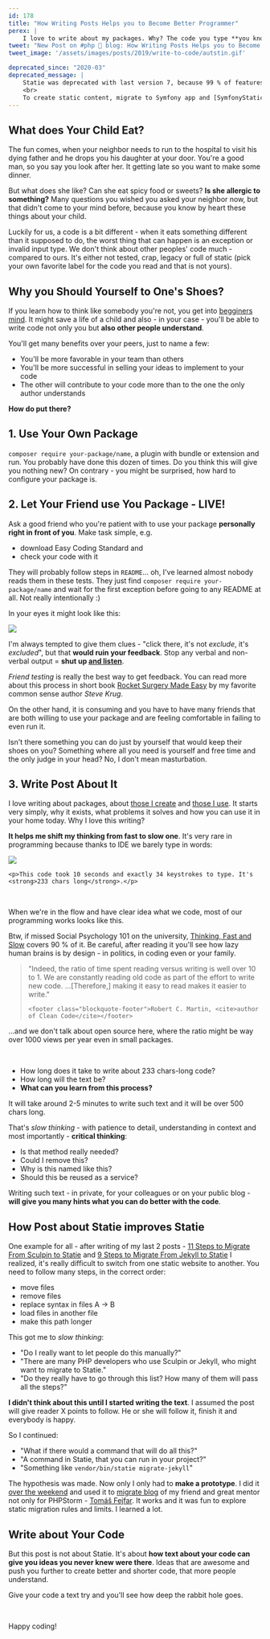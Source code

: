 ```yaml
---
id: 178
title: "How Writing Posts Helps you to Become Better Programmer"
perex: |
    I love to write about my packages. Why? The code you type **you know**, **you know** the name of variables, **you know** how to interface looks, you know the architecture. It's like raising your own child and **knowing** his favorite ice-cream...
tweet: "New Post on #php 🐘 blog: How Writing Posts Helps you to Become Better Programmer"
tweet_image: '/assets/images/posts/2019/write-to-code/autstin.gif'

deprecated_since: "2020-03"
deprecated_message: |
    Statie was deprecated with last version 7, because 99 % of features are covered in Symfony application.<br>
    <br>
    To create static content, migrate to Symfony app and [SymfonyStaticDumper](https://github.com/symplify/symfony-static-dumper).
---
```


## What does Your Child Eat?

 The fun comes, when your neighbor needs to run to the hospital to visit his dying father and he drops you his daughter at your door. You're a good man, so you say you look after her. It getting late so you want to make some dinner.

But what does she like? Can she eat spicy food or sweets? **Is she allergic to something?** Many questions you wished you asked your neighbor now, but that didn't come to your mind before, because you know by heart these things about your child.

Luckily for us, a code is a bit different - when it eats something different than it supposed to do, the worst thing that can happen is an exception or invalid input type. We don't think about other peoples' code much - compared to ours. It's either not tested, crap, legacy or full of static (pick your own favorite label for the code you read and that is not yours).

## Why you Should Yourself to One's Shoes?

If you learn how to think like somebody you're not, you get into [begginers mind](http://www.agillo.net/zen-and-the-art-of-programming-beginners-mind/).
It might save a life of a child and also - in your case - you'll be able to write code not only you but **also other people understand**.

You'll get many benefits over your peers, just to name a few:

- You'll be more favorable in your team than others
- You'll be more successful in selling your ideas to implement to your code
- The other will contribute to your code more than to the one the only author understands

**How do put there?**

## 1. Use Your Own Package

`composer require your-package/name`, a plugin with bundle or extension and run. You probably have done this dozen of times. Do you think this will give you nothing new? On contrary - you might be surprised, how hard to configure your package is.

## 2. Let Your Friend use You Package - LIVE!

Ask a good friend who you're patient with to use your package **personally right in front of you**. Make task simple, e.g.

- download Easy Coding Standard and
- check your code with it

They will probably follow steps in `README`... oh, I've learned almost nobody reads them in these tests. They just find `composer require your-package/name` and wait for the first exception before going to any README at all. Not really intentionally :)

In your eyes it might look like this:

<img src="/assets/images/posts/2019/write-to-code/autstin.gif" class="img-thumbnail mb-5">

I'm always tempted to give them clues - "click there, it's not *exclude*, it's *excluded*", but that **would ruin your feedback**. Stop any verbal and non-verbal output = **shut up [and listen](https://www.youtube.com/watch?v=yA1b2iJlBP0&feature=youtu.be&t=39)**.

*Friend testing* is really the best way to get feedback. You can read more about this process in short book [Rocket Surgery Made Easy](https://www.amazon.com/Rocket-Surgery-Made-Easy-Yourself/dp/0321657292) by my favorite common sense author *Steve Krug*.

On the other hand, it is consuming and you have to have many friends that are both willing to use your package and are feeling comfortable in failing to even run it.

Isn't there something you can do just by yourself that would keep their shoes on you? Something where all you need is yourself and free time and the only judge in your head? No, I don't mean masturbation.

## 3. Write Post About It

I love writing about packages, about [those I create](/blog/2018/09/20/new-in-symplify-5-3-new-cool-features-of-package-builder/) and [those I use](/blog/2018/07/30/hidden-gems-of-php-packages-nette-utils/). It starts very simply, why it exists, what problems it solves and how you can use it in your home today. Why I love this writing?

**It helps me shift my thinking from fast to slow one**. It's very rare in programming because thanks to IDE we barely type in words:

<div class="text-center">
    <img src="/assets/images/posts/2019/write-to-code/typeless.gif" class="img-thumbnail">

    <p>This code took 10 seconds and exactly 34 keystrokes to type. It's <strong>233 chars long</strong>.</p>
</div>

<br>

When we're in the flow and have clear idea what we code, most of our programming works looks like this.

Btw, if missed Social Psychology 101 on the university, [Thinking, Fast and Slow](https://www.amazon.com/Thinking-Fast-Slow-Daniel-Kahneman/dp/0374533555) covers 90 % of it. Be careful, after reading it you'll see how lazy human brains is by design - in politics, in coding even or your family.

<blockquote class="blockquote text-center">
    "Indeed, the ratio of time spent reading versus writing is well over 10 to 1. We are constantly reading old code as part of the effort to write new code. ...[Therefore,] making it easy to read makes it easier to write."

    <footer class="blockquote-footer">Robert C. Martin, <cite>author of Clean Code</cite></footer>
</blockquote>

...and we don't talk about open source here, where the ratio might be way over 1000 views per year even in small packages.

<br>

- How long does it take to write about 233 chars-long code?
- How long will the text be?
- **What can you learn from this process?**

It will take around 2-5 minutes to write such text and it will be over 500 chars long.

That's *slow thinking* - with patience to detail, understanding in context and most importantly - **critical thinking**:

- Is that method really needed?
- Could I remove this?
- Why is this named like this?
- Should this be reused as a service?

Writing such text - in private, for your colleagues or on your public blog - **will give you many hints what you can do better with the code**.

## How Post about Statie improves Statie

One example for all - after writing of my last 2 posts - [11 Steps to Migrate From Sculpin to Statie](/blog/2019/01/14/11-steps-to-migrate-from-sculpin-to-statie/)
and [9 Steps to Migrate From Jekyll to Statie](/blog/2019/01/10/9-steps-to-migrate-from-jekyll-to-statie/) I realized, it's really difficult to switch from one static website to another. You need to follow many steps, in the correct order:

- move files
- remove files
- replace syntax in files A → B
- load files in another file
- make this path longer

This got me to *slow thinking*:

- "Do I really want to let people do this manually?"
- "There are many PHP developers who use Sculpin or Jekyll, who might want to migrate to Statie."
- "Do they really have to go through this list? How many of them will pass all the steps?"

**I didn't think about this until I started writing the text**. I assumed the post will give reader X points to follow. He or she will follow it, finish it and everybody is happy.

So I continued:

- "What if there would a command that will do all this?"
- "A command in Statie, that you can run in your project?"
- "Something like `vendor/bin/statie migrate-jekyll`"

The hypothesis was made. Now only I only had to **make a prototype**. I did it [over the weekend](https://github.com/symplify/symplify/pull/1339) and used it to [migrate blog](https://github.com/tomasfejfar/blog/pull/2) of my friend and great mentor not only for PHPStorm - [Tomáš Fejfar](https://www.tomasfejfar.cz/). It works and it was fun to explore static migration rules and limits. I learned a lot.

## Write about Your Code

But this post is not about Statie. It's about **how text about your code can give you ideas you never knew were there**. Ideas that are awesome and push you further to create better and shorter code, that more people understand.

Give your code a text try and you'll see how deep the rabbit hole goes.

<br>

Happy coding!
